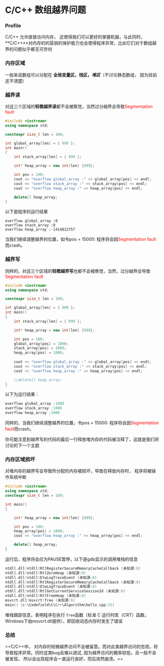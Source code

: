 # C/C++ 数组越界问题

### Profile

C/C++ 允许直接访问内存， 这使得我们可以更好的掌握机器，与此同时，**C/C++**对内存的的孱弱的保护能力也会使得程序异常，比如它们对于数组越界的问题似乎都无可奈何



### 内存区域

一般来说数组可以分配在 **全局变量区，栈区，*堆区***（不讨论静态数组， 因为目前还不清楚）

### 越界读

对这三个区域的**轻微越界读**都不会被察觉，当然过分越界会导致<font color=red>Segmentation fault</font>

```c++
#include <iostream>
using namespace std;

constexpr size_t len = 100;

int global_array[len] = { 999 };
int main()
{
    int stack_array[len] = { 999 };

    int* heap_array = new int[len] {999};

    int pos = 100;
    cout << "overflow global_array :" << global_array[pos] << endl;
    cout << "overflow stack_array :" << stack_array[pos] << endl;
    cout << "overflow heap_array :" << heap_array[pos] << endl;

    delete[] heap_array;
}
```

以下是程序的运行结果

```
overflow global_array :0
overflow stack_array :8
overflow heap_array :-1414812757
```

当我们继续调整越界的位置，如令pos = 15000: 程序将会因<font color=red>Segmentation fault</font>而crash。



### 越界写

同样的，对这三个区域的**轻微越界写**也都不会被察觉，当然，过分越界会导致<font color=red>Segmentation fault</font>

```c++
#include <iostream>
using namespace std;

constexpr size_t len = 100;

int global_array[len] = { 999 };
int main()
{
    int stack_array[len] = { 999 };

    int* heap_array = new int[len] {999};

    int pos = 100;
    global_array[pos] = 1000;
    stack_array[pos] = 1000;
    heap_array[pos] = 1000;
    
    cout << "overflow global_array :" << global_array[pos] << endl;
    cout << "overflow stack_array :" << stack_array[pos] << endl;
    cout << "overflow heap_array :" << heap_array[pos] << endl; 

    //delete[] heap_array;
}
```

以下为运行结果：

```c++
overflow global_array :1000
overflow stack_array :1000
overflow heap_array :1000
```

同样的，当我们继续调整越界的位置，令pos = 15000: 程序将会因<font color=red>Segmentation fault</font>而crash。



你可能注意到越界写的代码的最后一行释放堆内存的代码被注释了，这就是我们将讨论的下一个主题

### 内存区域损坏

对堆内存的越界写会导致所分配的内存被损坏，导致在释放内存时， 程序将被操作系统中断

```c++
#include <iostream>
using namespace std;
constexpr size_t len = 100;

int main()
{

    int* heap_array = new int[len] {999};

    int pos = 100;
    heap_array[pos] = 1000;
    cout << "overflow heap_array :" << heap_array[pos] << endl;

    delete[] heap_array;
}
```

运行后，程序将会应为PAUSE暂停，以下是gdb显示的调用堆栈的信息

```c++
ntdll.dll!ntdll!RtlRegisterSecureMemoryCacheCallback (未知源:0)
ntdll.dll!ntdll!RtlZeroHeap (未知源:0)
ntdll.dll!ntdll!EtwLogTraceEvent (未知源:0)
ntdll.dll!ntdll!RtlRegisterSecureMemoryCacheCallback (未知源:0)
ntdll.dll!ntdll!EtwLogTraceEvent (未知源:0)
ntdll.dll!ntdll!RtlGetCurrentServiceSessionId (未知源:0)
ntdll.dll!ntdll!RtlFreeHeap (未知源:0)
msvcrt.dll!msvcrt!free (未知源:0)
main() (c:\Codefield\C\C++\Algorithm\hello.cpp:15)
```

堆栈跟踪信息，表明程序在执行 `free`函数（标准 C 运行时库（CRT）函数， Windows下由msvcrt.dll提供），即回收动态内存时发生了错误

### 总结

==C/C++中， 对内存的轻微越界访问不会被留意。而对此类越界访问的忽视，将导致程序异常。同时这类bug会难以调试, 因为越界访问的概率较低，且一般不会被发现。 所以会出现程序会一直运行良好，而后突然崩溃。==